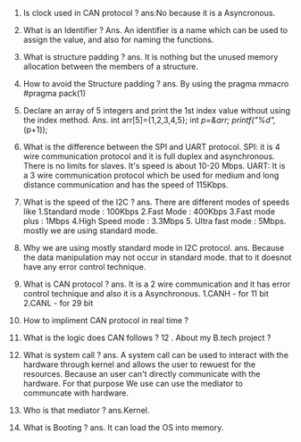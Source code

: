 1. Is clock used in CAN protocol ?
ans:No because it is a Asyncronous.

2. What is an Identifier ?
Ans. An identifier is a name which can be used to assign the value, and also for naming the functions.

3. What is structure padding ?
ans. It is nothing but the unused memory allocation between the members of a structure.

4. How to avoid the Structure padding ?
ans. By using the pragma mmacro
	#pragma pack(1)

5. Declare an array of 5 integers and print the 1st index value without using the index method.
Ans. int arr[5]={1,2,3,4,5};
	int *p=&arr;
	printf("%d",*(p+1));

6. What is the difference between the SPI and UART protocol.
	SPI: it is 4 wire communication protocol and it is full duplex and asynchronous. There is no limits for slaves. It's speed is about 10-20 Mbps.
	UART: It is a 3 wire communication protocol which be used for medium and long distance communication and has the speed of 115Kbps.

7. What is the speed of the I2C ?
ans. There are different modes of speeds like
	1.Standard mode : 100Kbps
	2.Fast Mode : 400Kbps
	3.Fast mode plus : 1Mbps
	4.High Speed mode : 3.3Mbps
	5. Ultra fast mode : 5Mbps.
mostly we are using standard mode.

8. Why we are using mostly standard mode in I2C protocol.
ans. Because the data manipulation may not occur in standard mode. that to it doesnot have any error control technique.

9. What is CAN protocol ?
ans. It is a 2 wire communication and it has error control technique and also it is a Asynchronous.
	1.CANH - for 11 bit
	2.CANL - for 29 bit

10. How to impliment CAN protocol in real time ?
11. What is the logic does CAN follows ?
12 . About my B.tech project ?
13. What is system call ?
ans. A system call can be used to interact with the hardware through kernel and allows the user to rewuest for the resources. Because an user can't directly communicate with the hardware. For that purpose We use can use the mediator to communcate with hardware.

14. Who is that mediator ?
ans.Kernel.

14. What is Booting ?
ans. It can load the OS into memory.
